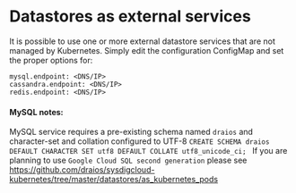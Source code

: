 # Datastores as external services

It is possible to use one or more external datastore services that are not managed by Kubernetes. Simply edit the configuration ConfigMap and set the proper options for:

```
mysql.endpoint: <DNS/IP>
cassandra.endpoint: <DNS/IP>
redis.endpoint: <DNS/IP>
```

#### MySQL notes:
MySQL service requires a pre-existing schema named `draios` and character-set and collation configured to UTF-8
`CREATE SCHEMA draios DEFAULT CHARACTER SET utf8 DEFAULT COLLATE utf8_unicode_ci;
`
If you are planning to use `Google Cloud SQL second generation` please see 
https://github.com/draios/sysdigcloud-kubernetes/tree/master/datastores/as_kubernetes_pods
